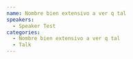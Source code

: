 ```yaml
---
name: Nombre bien extensivo a ver q tal
speakers: 
  - Speaker Test
categories:
  - Nombre bien extensivo a ver q tal
  - Talk
---
```

